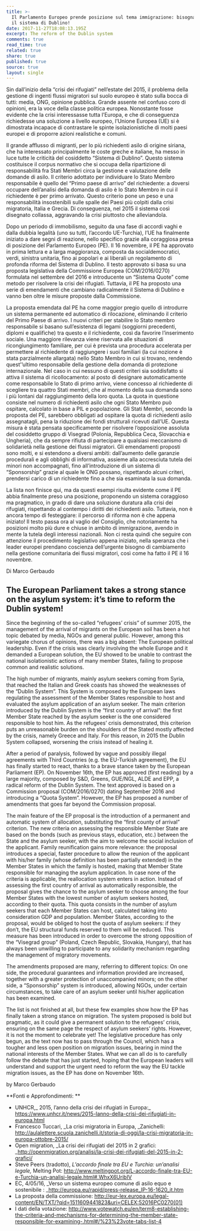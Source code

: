 ```yaml
---
title: >-
  Il Parlamento Europeo prende posizione sul tema immigrazione: bisogna cambiare
  il sistema di Dublino!
date: 2017-11-27T18:08:13.195Z
excerpt: The reform of the Dublin system
comments: true
read_time: true
related: true
share: true
published: true
source: true
layout: single
---
```

Sin dall’inizio della “crisi dei rifugiati” nell’estate del 2015, il problema della gestione di ingenti flussi migratori sul suolo europeo è stato sulla bocca di tutti: media, ONG, opinione pubblica. Grande assente nel confuso coro di opinioni, era la voce della classe politica europea. Nonostante fosse evidente che la crisi interessasse tutta l’Europa, e che di conseguenza richiedesse una soluzione a livello europeo, l’Unione Europea (UE) si è dimostrata incapace di contrastare le spinte isolazionistiche di molti paesi europei e di proporre azioni realistiche e comuni.

Il grande afflusso di migranti, per lo più richiedenti asilo di origine siriana, che ha interessato principalmente le coste greche e italiane, ha messo in luce tutte le criticità del cosiddetto “Sistema di Dublino”. Questo sistema costituisce il corpus normativo che si occupa della ripartizione di responsabilità fra Stati Membri circa la gestione e valutazione delle domande di asilo. Il criterio adottato per individuare lo Stato Membro responsabile è quello del “Primo paese di arrivo” del richiedente: a doversi occupare dell’analisi della domanda di asilo è lo Stato Membro in cui il richiedente è per primo arrivato.  Questo criterio pone un peso e una responsabilità insostenibili sulle spalle dei Paesi più colpiti dalla crisi migratoria, Italia e Grecia. Di conseguenza, nel 2015 il sistema così disegnato collassa, aggravando la crisi piuttosto che alleviandola.

Dopo un periodo di immobilismo, seguito da una fase di accordi vaghi e dalla dubbia legalità (uno su tutti, l’accordo UE-Turchia), l’UE ha finalmente iniziato a dare segni di reazione, nello specifico grazie alla coraggiosa presa di posizione del Parlamento Europeo (PE). Il 16 novembre, il PE ha approvato in prima lettura e a larga maggioranza, composta da socialdemocratici, verdi, sinistra unitaria, fino ai popolari e ai liberali un regolamento di profonda riforma del Sistema di Dublino. Il testo approvato si basa su una proposta legislativa della Commissione Europea (COM/2016/0270) formulata nel settembre del 2016 e introducente un “Sistema Quote” come metodo per risolvere la crisi dei rifugiati. Tuttavia, il PE ha proposto una serie di emendamenti che cambiano radicalmente il Sistema di Dublino e vanno ben oltre le misure proposte dalla Commissione.

La proposta emendata dal PE ha come maggior pregio quello di introdurre un sistema permanente ed automatico di rilocazione, eliminando il criterio del Primo Paese di arrivo. I nuovi criteri per stabilire lo Stato membro responsabile si basano sull’esistenza di legami (soggiorni precedenti, diplomi e qualifiche) tra questo e il richiedente, così da favorire l’inserimento sociale. Una maggiore rilevanza viene riservata alle situazioni di ricongiungimento familiare, per cui è prevista una procedura accelerata per permettere al richiedente di raggiungere i suoi familiari (la cui nozione è stata parzialmente allargata) nello Stato Membro in cui si trovano, rendendo quest’’ultimo responsabile della gestione della domanda di protezione internazionale. Nel caso in cui nessuno di questi criteri sia soddisfatto si attiva il sistema di ricollocamento: al posto di designare automaticamente come responsabile lo Stato di primo arrivo, viene concesso al richiedente di scegliere tra quattro Stati membri, che al momento della sua domanda sono i più lontani dal raggiungimento della loro quota. La quota in questione consiste nel numero di richiedenti asilo che ogni Stato Membro può ospitare, calcolato in base a PIL e popolazione. Gli Stati Membri, secondo la proposta del PE, sarebbero obbligati ad ospitare la quota di richiedenti asilo assegnatagli, pena la riduzione dei fondi strutturali ricevuti dall’UE. Questa misura è stata pensata specificamente per risolvere l’opposizione assoluta del cosiddetto gruppo di Visegrad (Polonia, Repubblica Ceca, Slovacchia e Ungheria), che da sempre rifiuta di partecipare a qualsiasi meccanismo di solidarietà nella gestione dei flussi migratori. Gli emendamenti proposti sono molti, e si estendono a diversi ambiti: dall’aumento delle garanzie procedurali e agli obblighi di informativa, assieme alla accresciuta tutela dei minori non accompagnati, fino all’introduzione di un sistema di “Sponsorship” grazie al quale le ONG possano, rispettando alcuni criteri, prendersi carico di un richiedente fino a che sia esaminata la sua domanda. 

La lista non finisce qui, ma da questi esempi risulta evidente come il PE abbia finalmente preso una posizione, proponendo un sistema coraggioso ma pragmatico, in grado di dare una soluzione duratura alla crisi dei rifugiati, rispettando al contempo i diritti dei richiedenti asilo. Tuttavia, non è ancora tempo di festeggiare: il percorso di riforma non è che appena iniziato! Il testo passa ora al vaglio del Consiglio, che notoriamente ha posizioni molto più dure e chiuse in ambito di immigrazione, avendo in mente la tutela degli interessi nazionali. Non ci resta quindi che seguire con attenzione il procedimento legislativo appena iniziato, nella speranza che i leader europei prendano coscienza dell’urgente bisogno di cambiamento nella gestione comunitaria dei flussi migratori, così come ha fatto il PE il 16 novembre. 

Di Marco Gerbaudo

## The European Parliament takes a strong stance on the asylum system: it’s time to reform the Dublin system!

Since the beginning of the so-called “refugees’ crisis” of summer 2015, the management of the arrival of migrants on the European soil has been a hot topic debated by media, NGOs and general public. However, among this variegate chorus of opinions, there was a big absent: The European political leadership. Even if the crisis was clearly involving the whole Europe and it demanded a European solution, the EU showed to be unable to contrast the national isolationistic actions of many member States, failing to propose common and realistic solutions.

The high number of migrants, mainly asylum seekers coming from Syria, that reached the Italian and Greek coasts has showed the weaknesses of the “Dublin System”. This System is composed by the European laws regulating the assessment of the Member States responsible to host and evaluated the asylum application of an asylum seeker. The main criterion introduced by the Dublin System is the “first country of arrival”: the first Member State reached by the asylum seeker is the one considered responsible to host him. As the refugees’ crisis demonstrated, this criterion puts an unreasonable burden on the shoulders of the Stated mostly affected by the crisis, namely Greece and Italy. For this reason, in 2015 the Dublin System collapsed, worsening the crisis instead of healing it.

After a period of paralysis, followed by vague and possibly illegal agreements with Third Countries (e.g. the EU-Turkish agreement), the EU has finally started to react, thanks to a brave stance taken by the European Parliament (EP). On November 16th, the EP has approved (first reading) by a large majority, composed by S&D, Greens, GUE/NGL, ALDE and EPP, a radical reform of the Dublin System. The text approved is based on a Commission proposal (COM/2016/0270) dating September 2016 and introducing a “Quota System”. However, the EP has proposed a number of amendments that goes far beyond the Commission proposal.

The main feature of the EP proposal is the introduction of a permanent and automatic system of allocation, substituting the “first county of arrival” criterion. The new criteria on assessing the responsible Member State are based on the bonds (such as previous stays, education, etc.) between the State and the asylum seeker, with the aim to welcome the social inclusion of the applicant. Family reunification gains more relevance: the proposal introduces a special, faster procedure to allow the reunion of the applicant with his/her family (whose definition has been partially extended) in the Member States in which the family is hosted, making that Member State responsible for managing the asylum application. In case none of the criteria is applicable, the reallocation system enters in action. Instead of assessing the first country of arrival as automatically responsible, the proposal gives the chance to the asylum seeker to choose among the four Member States with the lowest number of asylum seekers hosted, according to their quota. This quota consists in the number of asylum seekers that each Member States can host, calculated taking into consideration GDP and population. Member States, according to the proposal, would be obliged to host the quota of asylum seekers: if they don’t, the EU structural funds reserved to them will be reduced. This measure has been introduced in order to overcome the strong opposition of the “Visegrad group” (Poland, Czech Republic, Slovakia, Hungary), that has always been unwilling to participate to any solidarity mechanism regarding the management of migratory movements. 

The amendments proposed are many, referring to different topics: On one side, the procedural guarantees and information provided are increased, together with a greater protection of unaccompanied minors; on the other side, a “Sponsorship” system is introduced, allowing NGOs, under certain circumstances, to take care of an asylum seeker until his/her application has been examined. 

The list is not finished at all, but these few examples show how the EP has finally taken a strong stance on migration. The system proposed is bold but pragmatic, as it could give a permanent solution to the refugees’ crisis, ensuring on the same page the respect of asylum seekers’ rights. However, it is not the moment to celebrate yet! The legislative procedure has only begun, as the text now has to pass through the Council, which has a tougher and less open position on migration issues, bearing in mind the national interests of the Member States. What we can all do is to carefully follow the debate that has just started, hoping that the European leaders will understand and support the urgent need to reform the way the EU tackle migration issues, as the EP has done on November 16th. 

by Marco Gerbaudo 

**Fonti e Approfondimenti: **

* UNHCR,_ 2015, l’anno della crisi dei rifugiati in Europa:_ <https://www.unhcr.it/news/2015-lanno-della-crisi-dei-rifugiati-in-europa.html>
* Francesco Tuccari, _La crisi migratoria in Europa, _Zanichelli: <http://aulalettere.scuola.zanichelli.it/storia-di-oggi/la-crisi-migratoria-in-europa-ottobre-2015/> 
* Open migration, _La crisi dei rifugiati del 2015 in 2 grafici: _<http://openmigration.org/analisi/la-crisi-dei-rifugiati-del-2015-in-2-grafici/> 
* Steve Peers (tradotto), _L’accordo finale tra EU e Turchia: un’analisi legale,_ Melting Pot: <http://www.meltingpot.org/L-accordo-finale-tra-EU-e-Turchia-un-analisi-legale.html#.WhxX6UribIV> 
* EC, 4/05/16, _Verso un sistema europeo comune di asilo equo e sostenibile
  : _<http://europa.eu/rapid/press-release_IP-16-1620_it.htm> 
* La proposta della commissione: <http://eur-lex.europa.eu/legal-content/EN/TXT/?qid=1511609441823&uri=CELEX:52016PC0270(01)>
* I dati della votazione: <http://www.votewatch.eu/en/term8-establishing-the-criteria-and-mechanisms-for-determining-the-member-state-responsible-for-examining-.html#/%23%23vote-tabs-list-4>
